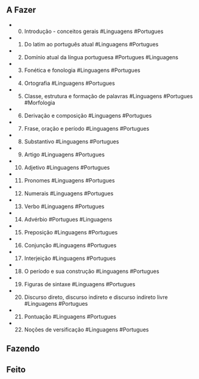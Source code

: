 ## A Fazer
- 00. Introdução - conceitos gerais #Linguagens #Portugues  
- 01. Do latim ao português atual #Linguagens #Portugues  
- 02. Domínio atual da língua portuguesa #Portugues #Linguagens  
- 03. Fonética e fonologia #Linguagens #Portugues  
- 04. Ortografia #Linguagens #Portugues  
- 05. Classe, estrutura e formação de palavras #Linguagens #Portugues #Morfologia  
- 06. Derivação e composição #Linguagens #Portugues  
- 07. Frase, oração e período #Linguagens #Portugues  
- 08. Substantivo #Linguagens #Portugues  
- 09. Artigo #Linguagens #Portugues  
- 10. Adjetivo #Linguagens #Portugues  
- 11. Pronomes #Linguagens #Portugues  
- 12. Numerais #Linguagens #Portugues  
- 13. Verbo #Linguagens #Portugues  
- 14. Advérbio #Portugues #Linguagens  
- 15. Preposição #Linguagens #Portugues  
- 16. Conjunção #Linguagens #Portugues  
- 17. Interjeição #Linguagens #Portugues  
- 18. O período e sua construção #Linguagens #Portugues  
- 19. Figuras de sintaxe #Linguagens #Portugues  
- 20. Discurso direto, discurso indireto e discurso indireto livre #Linguagens #Portugues  
- 21. Pontuação #Linguagens #Portugues  
- 22. Noções de versificação #Linguagens #Portugues  

## Fazendo

## Feito